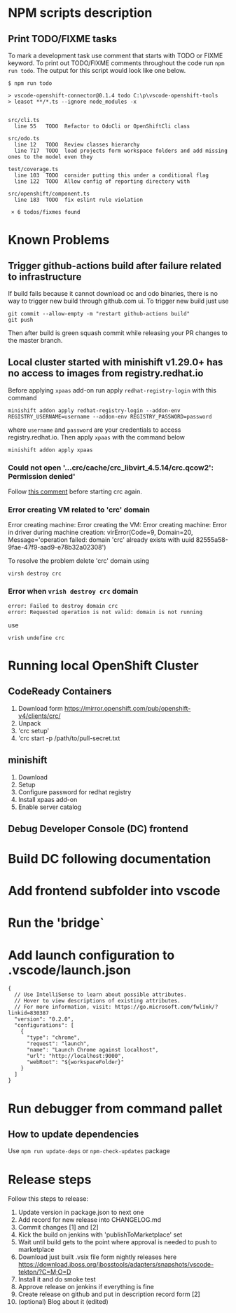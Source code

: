 # NPM scripts description

## Print TODO/FIXME tasks

To mark a development task use comment that starts with TODO or FIXME keyword.
To print out TODO/FIXME comments throughout the code run `npm run todo`. The output for this script would look like one below.

``` todo
$ npm run todo

> vscode-openshift-connector@0.1.4 todo C:\p\vscode-openshift-tools
> leasot **/*.ts --ignore node_modules -x


src/cli.ts
  line 55   TODO  Refactor to OdoCli or OpenShiftCli class

src/odo.ts
  line 12   TODO  Review classes hierarchy
  line 717  TODO  load projects form workspace folders and add missing ones to the model even they

test/coverage.ts
  line 103  TODO  consider putting this under a conditional flag
  line 122  TODO  Allow config of reporting directory with

src/openshift/component.ts
  line 183  TODO  fix eslint rule violation

 × 6 todos/fixmes found
```

# Known Problems

## Trigger github-actions build after failure related to infrastructure

If build fails because it cannot download oc and odo binaries, there is no way to trigger new
build through github.com ui. To trigger new build just use

```
git commit --allow-empty -m "restart github-actions build"
git push
```

Then after build is green squash commit while releasing your PR changes to the master branch.

## Local cluster started with minishift v1.29.0+ has no access to images from registry.redhat.io

Before applying `xpaas` add-on run apply `redhat-registry-login` with this command

`minishift addon apply redhat-registry-login --addon-env REGISTRY_USERNAME=username --addon-env REGISTRY_PASSWORD=password`

where `username` and `password` are your credentials to access registry.redhat.io.
Then apply `xpaas` with the command below

`minishift addon apply xpaas`

### Could not open '...crc/cache/crc_libvirt_4.5.14/crc.qcow2': Permission denied'

Follow [this comment](https://github.com/code-ready/crc/issues/1578#issuecomment-706323186) before starting crc again.

### Error creating VM related to 'crc' domain

Error creating machine: Error creating the VM: Error creating machine: Error in driver during machine creation: virError(Code=9, Domain=20, Message='operation failed: domain 'crc' already exists with uuid 82555a58-9fae-47f9-aad9-e78b32a02308')

To resolve the problem delete 'crc' domain using

`virsh destroy crc`

### Error when `vrish destroy crc` domain 

```virsh # destroy crc
error: Failed to destroy domain crc
error: Requested operation is not valid: domain is not running
```

use

`vrish undefine crc`

# Running local OpenShift Cluster

## CodeReady Containers

1. Download form https://mirror.openshift.com/pub/openshift-v4/clients/crc/
2. Unpack
3. 'crc setup'
4. 'crc start -p /path/to/pull-secret.txt

## minishift

1. Download
2. Setup
3. Configure password for redhat registry
4. Install xpaas add-on
5. Enable server catalog

## Debug Developer Console (DC) frontend

# Build DC following documentation
# Add frontend subfolder into vscode
# Run the 'bridge`
# Add launch configuration to .vscode/launch.json

```
{
  // Use IntelliSense to learn about possible attributes.
  // Hover to view descriptions of existing attributes.
  // For more information, visit: https://go.microsoft.com/fwlink/?linkid=830387
  "version": "0.2.0",
  "configurations": [
    {
      "type": "chrome",
      "request": "launch",
      "name": "Launch Chrome against localhost",
      "url": "http://localhost:9000",
      "webRoot": "${workspaceFolder}"
    }
  ]
}
```
# Run debugger from command pallet

## How to update dependencies

Use `npm run update-deps` or `npm-check-updates` package

# Release steps

Follow this steps to release:
1. Update version in package.json to next one
2. Add record for new release into CHANGELOG.md
3. Commit changes [1] and [2]
4. Kick the build on jenkins with 'publishToMarketplace' set
5. Wait until build gets to the point where approval is needed to push to marketplace
6. Download just built .vsix file form nightly releases here https://download.jboss.org/jbosstools/adapters/snapshots/vscode-tekton/?C=M;O=D
7. Install it and do smoke test
8. Approve release on jenkins if everything is fine
9. Create release on github and put in description record form [2]
10. (optional) Blog about it (edited) 
